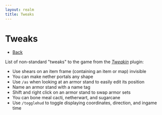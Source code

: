 ```yaml
---
layout: realm
title: Tweaks
---
```

# Tweaks
- [Back](/kraftersrealm)

List of non-standard "tweaks" to the game from the *[Tweakin](https://www.spigotmc.org/resources/tweakin.93444/)* plugin:
- Use shears on an item frame (containing an item or map) invisible
- You can make nether portals any shape
- Use `/as` when looking at an armor stand to easily edit its position
- Name an armor stand with a name tag
- Shift and right click on an armor stand to swap armor sets
- You can bone meal cacti, netherwart, and sugarcane
- Use `/togglehud` to toggle displaying coordinates, direction, and ingame time
